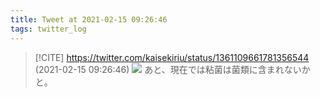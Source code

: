 ```yaml
---
title: Tweet at 2021-02-15 09:26:46
tags: twitter_log
---
```


> [!CITE] https://twitter.com/kaisekiriu/status/1361109661781356544 (2021-02-15 09:26:46)
> ![](https://twitter.com/kaisekiriu/status/1361109661781356544)
> あと、現在では粘菌は菌類に含まれないかと。

